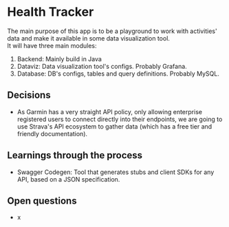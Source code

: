 # Health Tracker
The main purpose of this app is to be a playground to work with activities' data and make it available in some data visualization tool.  
It will have three main modules:
1. Backend: Mainly build in Java
2. Dataviz: Data visualization tool's configs. Probably Grafana.
3. Database: DB's configs, tables and query definitions. Probably MySQL.

## Decisions
- As Garmin has a very straight API policy, only allowing enterprise registered users to connect directly into their endpoints, we are going to use Strava's API ecosystem to gather data (which has a free tier and friendly documentation).

## Learnings through the process
- Swagger Codegen: Tool that generates stubs and client SDKs for any API, based on a JSON specification.

## Open questions
- x